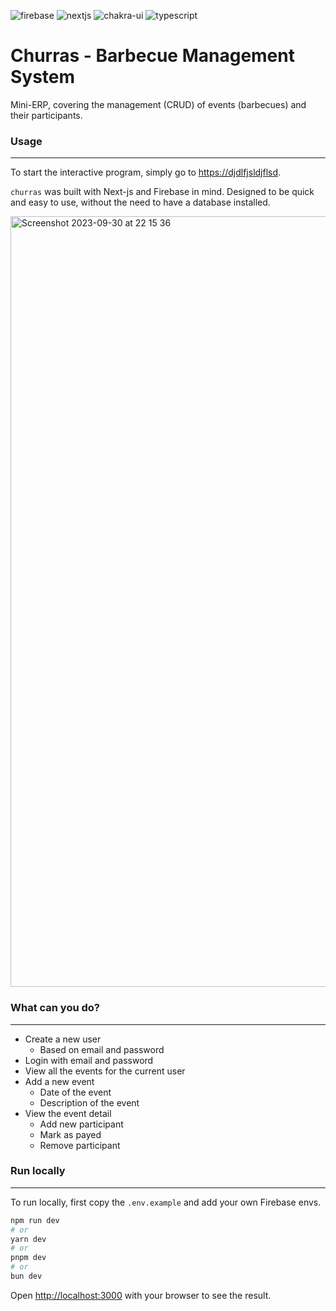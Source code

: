 
![firebase](https://img.shields.io/badge/firebase-ffca28?style=for-the-badge&logo=firebase&logoColor=black)
![nextjs](https://img.shields.io/badge/next%20js-000000?style=for-the-badge&logo=nextdotjs&logoColor=white)
![chakra-ui](https://img.shields.io/badge/Chakra--UI-319795?style=for-the-badge&logo=chakra-ui&logoColor=white)
![typescript](https://img.shields.io/badge/TypeScript-007ACC?style=for-the-badge&logo=typescript&logoColor=white)
# Churras - Barbecue Management System
Mini-ERP, covering the management (CRUD) of events (barbecues) and their participants.

### Usage
---

To start the interactive program, simply go to [https://djdlfjsldjflsd](https://jjfnnelr).

`churras` was built with Next-js and Firebase in mind. Designed to be quick and easy to use, without the need to have a database installed.

<img width="1233" alt="Screenshot 2023-09-30 at 22 15 36" src="https://github.com/AlexandreOSouza/churras/assets/41930085/ad2fcc3a-885f-44ca-9038-3dd7b1676f04">

### What can you do?
---
- Create a new user
  - Based on email and password
- Login with email and password
- View all the events for the current user
- Add a new event
  - Date of the event
  - Description of the event
- View the event detail
  - Add new participant
  - Mark as payed
  - Remove participant
 
### Run locally 
---

To run locally, first copy the `.env.example` and add your own Firebase envs.

```bash
npm run dev
# or
yarn dev
# or
pnpm dev
# or
bun dev
```

Open [http://localhost:3000](http://localhost:3000) with your browser to see the result.

    
